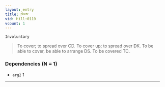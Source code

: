 ```yaml
---
layout: entry
title: ཁེབས་
vid: Hill:0110
vcount: 1
---
```

`Involuntary` 
> To cover; to spread over CD\.
 To cover up; to spread over DK\.
 To be able to cover, be able to arrange DS\.
 To be covered TC\.

### Dependencies (N = 1)
* `arg2` 1

---


